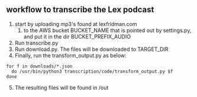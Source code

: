 ## workflow to transcribe the Lex podcast

1. start by uploading mp3's found at lexfridman.com
   1. to the AWS bucket BUCKET_NAME that is pointed out by settings.py, and put it in the dir BUCKET_PREFIX_AUDIO
2. Run transcribe.py
3. Run download.py. The files will be downloaded to TARGET_DIR
4. Finally, run the transform_output.py as below:


```
for f in downloads/*.json
  do /usr/bin/python3 transcription/code/transform_output.py $f
done
```

5. The resulting files will be found in /out